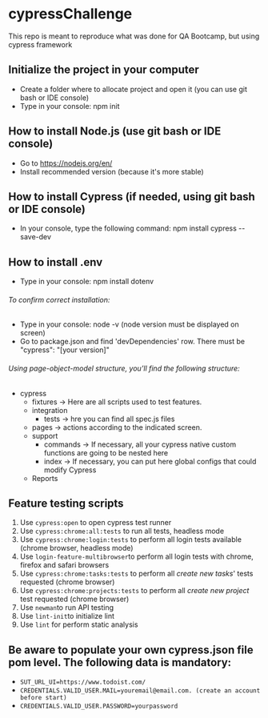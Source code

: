 # cypressChallenge
This repo is meant to reproduce what was done for QA Bootcamp, but using cypress framework

## Initialize the project in your computer
- Create a folder where to allocate project and open it (you can use git bash or IDE console)
- Type in your console: npm init

## How to install Node.js (use git bash or IDE console)
- Go to https://nodejs.org/en/
- Install recommended version (because it's more stable)

## How to install Cypress (if needed, using git bash or IDE console)
- In your console, type the following command: npm install cypress --save-dev

## How to install .env
- Type in your console: npm install dotenv
###### To confirm correct installation:
- Type in your console: node -v (node version must be displayed on screen)
- Go to package.json and find 'devDependencies' row. There must be "cypress": "[your version]" 

###### Using page-object-model structure, you’ll find the following structure:
* cypress
  * fixtures -> Here are all scripts used to test features.
  * integration
    * tests -> hre you can find all spec.js files
  * pages -> actions according to the indicated screen.
  * support
    * commands -> If necessary, all your cypress native custom functions are going to be nested here
    * index -> If necessary, you can put here global configs that could modify Cypress
  * Reports

## Feature testing scripts
1. Use `cypress:open` to open cypress test runner
2. Use `cypress:chrome:all:tests` to run all tests, headless mode
3. Use `cypress:chrome:login:tests` to perform all login tests available (chrome browser, headless mode)
4. Use `login-feature-multibrowser`to perform all login tests with chrome, firefox and safari browsers
5. Use `cypress:chrome:tasks:tests` to perform all *create new tasks*' tests requested (chrome browser)
6. Use `cypress:chrome:projects:tests` to perform all *create new project* test requested (chrome browser)
7. Use `newman`to run API testing
8. Use `lint-init`to initialize lint
9. Use `lint` for perform static analysis

## Be aware to populate your own cypress.json file pom level. The following data is mandatory:
- `SUT_URL_UI=https://www.todoist.com/`
- `CREDENTIALS.VALID_USER.MAIL=youremail@email.com. (create an account before start)`
- `CREDENTIALS.VALID_USER.PASSWORD=yourpassword`
